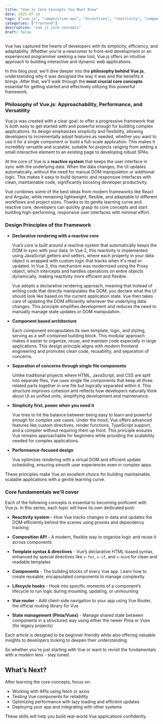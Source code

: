 ```yaml
---
title: "Vue.js Core Concepts You Must Know"
date: 2025-07-18
tags: ["vue.js", "composition-api", "directives", "reactivity", "components", "frontend"]
categories: ["frontend"]
description: "vue js core concepts"
draft: false
---
```


Vue has captured the hearts of developers with its simplicity, efficiency, and adaptability. Whether you're a newcomer to front-end development or an experienced programmer seeking a new tool, Vue.js offers an intuitive approach to building interactive and dynamic web applications.

In this blog post, we'll dive deeper into the **philosophy behind Vue.js**, understanding why it was designed the way it was and the benefits it brings. After that, we'll walk through the **most crucial core concepts** essential for getting started and effectively utilizing this powerful framework.

### Philosophy of Vue.js: Approachability, Performance, and Versatility

Vue.js was created with a clear goal: to offer a progressive framework that is both easy to get started with and powerful enough for building complex applications.
Its design emphasizes simplicity and flexibility, allowing developers to incrementally adopt features as needed, whether you want to use it for a single component or build a full-scale application.
This makes it incredibly versatile and scalable, suitable for projects ranging from adding a small interactive element to an existing page to developing robust SPAs.

At the core of Vue is a **reactive system** that keeps the user interface in sync with the underlying data. When the data changes, the UI updates automatically, without the need for manual DOM manipulation or additional logic. This makes it easy to build dynamic and responsive interfaces with clean, maintainable code,  significantly boosting developer productivity.

Vue combines some of the best ideas from modern frameworks like React and Angular, while remaining lightweight, flexible, and adaptable to different workflows and project sizes. Thanks to its gentle learning curve and reactive core, developers can quickly grasp its core concepts and start building high-performing, responsive user interfaces with minimal effort.

### Design Principles of the Framework

- **Declarative rendering with a reactive core**

    Vue’s core is built around a reactive system that automatically keeps the DOM in sync with your data. In Vue 2, this reactivity is implemented using JavaScript getters and setters, where each property in your data object is wrapped with custom logic that tracks when it's read or updated. In Vue 3, this mechanism was modernized using the Proxy object, which intercepts and handles operations on entire objects dynamically, making reactivity more efficient and flexible.
    
    Vue adopts a declarative rendering approach, meaning that instead of writing code that directly manipulates the DOM, you declare what the UI should look like based on the current application state. Vue then takes care of updating the DOM efficiently whenever the underlying data changes. This principle simplifies development and reduces the need to manually manage state updates or DOM manipulation.

- **Component based architecture**
    
    Each component encapsulates its own template, logic, and styling, serving as a self-contained building block. This modular approach makes it easier to organize, reuse, and maintain code especially in large applications.
    This design principle aligns with modern frontend engineering and promotes clean code, reusability, and separation of concerns.

- **Separation of concerns through single file components**
    
    Unlike traditional projects where HTML, JavaScript, and CSS are split into separate files, Vue uses single file components that keep all three related parts together in one file but logically separated within it. This structure improves cohesion and reflects how developers naturally think about UI as unified units, simplifying development and maintenance.

- **Simplicity first, power when you need it**

    Vue tries to hit the balance between being easy to learn and powerful enough for complex use cases. Under the hood, Vue offers advanced features like custom directives, render functions, TypeScript support, and a compiler without requiring them up front.
    This principle ensures Vue remains approachable for beginners while providing the scalability needed for complex applications.

- **Performance-focused design**

    Vue optimizes rendering with a virtual DOM and efficient update scheduling, ensuring smooth user experiences even in complex apps.

These principles make Vue an excellent choice for building maintainable, scalable applications with a gentle learning curve.


### Core fundamentals we'll cover

Each of the following concepts is essential to becoming proficient with Vue.js. In this series, each topic will have its own dedicated post:

- **Reactivity system** - How Vue tracks changes in data and updates the DOM efficiently behind the scenes using proxies and dependency tracking

- **Composition API** - A modern, flexible way to organize logic and reuse it across components

- **Template syntax & directives** - Vue’s declarative HTML-based syntax, enhanced by special directives like `v-for`, `v-if`, and `v-bind` for clean and readable templates

- **Components** - The building blocks of every Vue app. Learn how to create reusable, encapsulated components to manage complexity

- **Lifecycle hooks** - Hook into specific moments of a component’s lifecycle to run logic during mounting, updating, or unmounting

- **Vue router** - Add client-side navigation to your app using Vue Router, the official routing library for Vue

- **State management (Pinia/Vuex)** - Manage shared state between components in a structured way using either the newer Pinia or Vuex (for legacy projects)

Each article is designed to be beginner friendly while also offering valuable insights to developers looking to deepen their understanding.

So whether you're just starting with Vue or want to revisit the fundamentals with a modern lens - stay tuned.

## What’s Next?

After learning the core concepts, focus on:

- Working with APIs using fetch or axios
- Testing Vue components for reliability
- Optimizing performance with lazy loading and efficient updates
- Deploying your app and integrating with other systems

These skills will help you build real-world Vue applications confidently.
